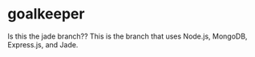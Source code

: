 goalkeeper
==========
Is this the jade branch??
This is the branch that uses Node.js, MongoDB, Express.js, and Jade.
